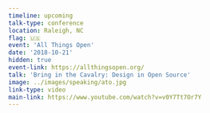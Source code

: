 ```yaml
---
timeline: upcoming
talk-type: conference
location: Raleigh, NC
flag: 🇺🇸
event: 'All Things Open'
date: '2018-10-21'
hidden: true
event-link: https://allthingsopen.org/
talk: 'Bring in the Cavalry: Design in Open Source'
image: ../images/speaking/ato.jpg
link-type: video
main-link: https://www.youtube.com/watch?v=v0Y7Tt7Or7Y
---
```

